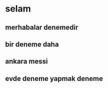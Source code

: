# selam

## merhabalar denemedir

## bir deneme daha

## ankara messi

## evde deneme yapmak deneme
